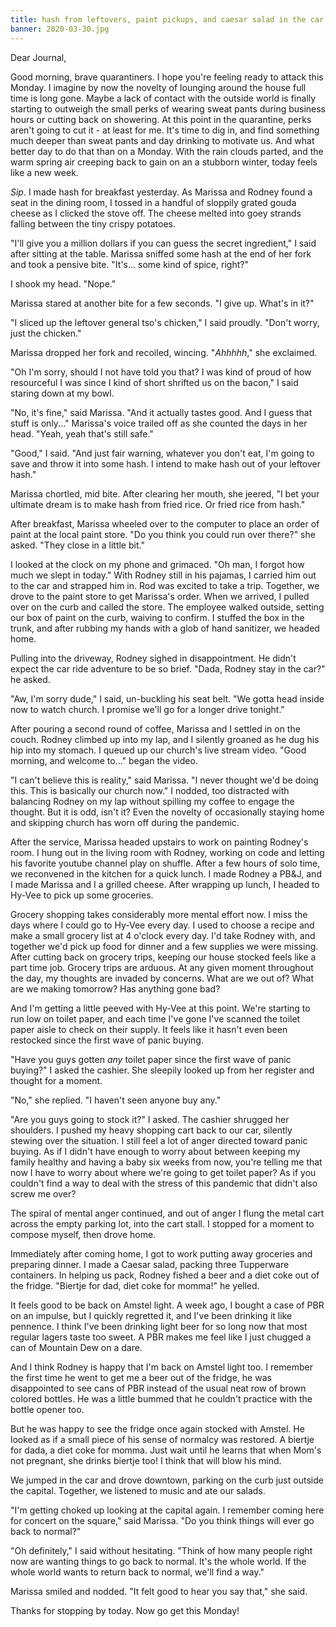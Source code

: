 ```yaml
---
title: hash from leftovers, paint pickups, and caesar salad in the car
banner: 2020-03-30.jpg
---
```


Dear Journal,

Good morning, brave quarantiners.  I hope you're feeling ready to
attack this Monday.  I imagine by now the novelty of lounging around
the house full time is long gone.  Maybe a lack of contact with the
outside world is finally starting to outweigh the small perks of
wearing sweat pants during business hours or cutting back on
showering.  At this point in the quarantine, perks aren't going to cut
it - at least for me.  It's time to dig in, and find something much
deeper than sweat pants and day drinking to motivate us.  And what
better day to do that than on a Monday.  With the rain clouds parted,
and the warm spring air creeping back to gain on an a stubborn winter,
today feels like a new week.

_Sip_.  I made hash for breakfast yesterday.  As Marissa and Rodney
found a seat in the dining room, I tossed in a handful of sloppily
grated gouda cheese as I clicked the stove off.  The cheese melted
into goey strands falling between the tiny crispy potatoes.

"I'll give you a million dollars if you can guess the secret
ingredient," I said after sitting at the table.  Marissa sniffed some
hash at the end of her fork and took a pensive bite.  "It's... some
kind of spice, right?"

I shook my head.  "Nope."

Marissa stared at another bite for a few seconds.  "I give up.  What's
in it?"

"I sliced up the leftover general tso's chicken," I said proudly.
"Don't worry, just the chicken."

Marissa dropped her fork and recoiled, wincing.  "_Ahhhhh_," she
exclaimed.

"Oh I'm sorry, should I not have told you that?  I was kind of proud
of how resourceful I was since I kind of short shrifted us on the
bacon," I said staring down at my bowl.

"No, it's fine," said Marissa.  "And it actually tastes good.  And I
guess that stuff is only..." Marissa's voice trailed off as she
counted the days in her head.  "Yeah, yeah that's still safe."

"Good," I said.  "And just fair warning, whatever you don't eat, I'm
going to save and throw it into some hash.  I intend to make hash out
of your leftover hash."

Marissa chortled, mid bite.  After clearing her mouth, she jeered, "I
bet your ultimate dream is to make hash from fried rice.  Or fried
rice from hash."

After breakfast, Marissa wheeled over to the computer to place an
order of paint at the local paint store.  "Do you think you could run
over there?" she asked.  "They close in a little bit."

I looked at the clock on my phone and grimaced.  "Oh man, I forgot how
much we slept in today."  With Rodney still in his pajamas, I carried
him out to the car and strapped him in.  Rod was excited to take a
trip.  Together, we drove to the paint store to get Marissa's order.
When we arrived, I pulled over on the curb and called the store.  The
employee walked outside, setting our box of paint on the curb, waiving
to confirm.  I stuffed the box in the trunk, and after rubbing my
hands with a glob of hand sanitizer, we headed home.

Pulling into the driveway, Rodney sighed in disappointment.  He didn't
expect the car ride adventure to be so brief.  "Dada, Rodney stay in
the car?" he asked.

"Aw, I'm sorry dude," I said, un-buckling his seat belt.  "We gotta
head inside now to watch church.  I promise we'll go for a longer
drive tonight."

After pouring a second round of coffee, Marissa and I settled in on
the couch.  Rodney climbed up into my lap, and I silently groaned as
he dug his hip into my stomach.  I queued up our church's live stream
video.  "Good morning, and welcome to..." began the video.

"I can't believe this is reality," said Marissa.  "I never thought
we'd be doing this.  This is basically our church now."  I nodded, too
distracted with balancing Rodney on my lap without spilling my coffee
to engage the thought.  But it is odd, isn't it?  Even the novelty of
occasionally staying home and skipping church has worn off during the
pandemic.

After the service, Marissa headed upstairs to work on painting
Rodney's room.  I hung out in the living room with Rodney, working on
code and letting his favorite youtube channel play on shuffle.  After
a few hours of solo time, we reconvened in the kitchen for a quick
lunch.  I made Rodney a PB&J, and I made Marissa and I a grilled
cheese.  After wrapping up lunch, I headed to Hy-Vee to pick up some
groceries.

Grocery shopping takes considerably more mental effort now.  I miss
the days where I could go to Hy-Vee every day.  I used to choose a
recipe and make a small grocery list at 4 o'clock every day.  I'd take
Rodney with, and together we'd pick up food for dinner and a few
supplies we were missing.  After cutting back on grocery trips,
keeping our house stocked feels like a part time job.  Grocery trips
are arduous.  At any given moment throughout the day, my thoughts are
invaded by concerns.  What are we out of?  What are we making
tomorrow?  Has anything gone bad?

And I'm getting a little peeved with Hy-Vee at this point.  We're
starting to run low on toilet paper, and each time I've gone I've
scanned the toilet paper aisle to check on their supply.  It feels
like it hasn't even been restocked since the first wave of panic
buying.

"Have you guys gotten _any_ toilet paper since the first wave of panic
buying?" I asked the cashier.  She sleepily looked up from her
register and thought for a moment.

"No," she replied.  "I haven't seen anyone buy any."

"Are you guys going to stock it?" I asked.  The cashier shrugged her
shoulders.  I pushed my heavy shopping cart back to our car, silently
stewing over the situation.  I still feel a lot of anger directed
toward panic buying.  As if I didn't have enough to worry about
between keeping my family healthy and having a baby six weeks from
now, you're telling me that now I have to worry about where we're
going to get toilet paper?  As if you couldn't find a way to deal with
the stress of this pandemic that didn't also screw me over?

The spiral of mental anger continued, and out of anger I flung the
metal cart across the empty parking lot, into the cart stall.  I
stopped for a moment to compose myself, then drove home.

Immediately after coming home, I got to work putting away groceries
and preparing dinner.  I made a Caesar salad, packing three Tupperware
containers.  In helping us pack, Rodney fished a beer and a diet coke
out of the fridge.  "Biertje for dad, diet coke for momma!" he yelled.

It feels good to be back on Amstel light.  A week ago, I bought a case
of PBR on an impulse, but I quickly regretted it, and I've been
drinking it like pennence.  I think I've been drinking light beer for
so long now that most regular lagers taste too sweet.  A PBR makes me
feel like I just chugged a can of Mountain Dew on a dare.

And I think Rodney is happy that I'm back on Amstel light too.  I
remember the first time he went to get me a beer out of the fridge, he
was disappointed to see cans of PBR instead of the usual neat row of
brown colored bottles.  He was a little bummed that he couldn't
practice with the bottle opener too.

But he was happy to see the fridge once again stocked with Amstel.  He
looked as if a small piece of his sense of normalcy was restored.  A
biertje for dada, a diet coke for momma.  Just wait until he learns
that when Mom's not pregnant, she drinks biertje too!  I think that
will blow his mind.

We jumped in the car and drove downtown, parking on the curb just
outside the capital.  Together, we listened to music and ate our
salads.

"I'm getting choked up looking at the capital again.  I remember
coming here for concert on the square," said Marissa.  "Do you think
things will ever go back to normal?"

"Oh definitely," I said without hesitating.  "Think of how many people
right now are wanting things to go back to normal.  It's the whole
world.  If the whole world wants to return back to normal, we'll find
a way."

Marissa smiled and nodded.  "It felt good to hear you say that," she
said.

Thanks for stopping by today.  Now go get this Monday!
